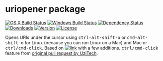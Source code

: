 # uriopener package
[![OS X Build Status](https://img.shields.io/travis/dhinakg/uriopener.svg?maxAge=1&style=flat-square)](https://travis-ci.org/dhinakg/uriopener) [![Windows Build Status](https://img.shields.io/appveyor/ci/dhinakg/uriopener.svg?maxAge=1&style=flat-square)](https://ci.appveyor.com/project/dhinakg/uriopener/branch/master) [![Dependency Status](https://img.shields.io/david/dhinakg/uriopener.svg?maxAge=1&style=flat-square)](https://david-dm.org/dhinakg/uriopener) [![Downloads](https://img.shields.io/apm/dm/uriopener.svg?maxAge=1&style=flat-square)](https://atom.io/packages/uriopener) [![Version](https://img.shields.io/apm/v/uriopener.svg?maxAge=1&style=flat-square)](https://atom.io/packages/uriopener) [![License](https://img.shields.io/apm/l/uriopener.svg?maxAge=1&style=flat-square)](https://atom.io/packages/uriopener)

Opens URIs under the cursor using <kbd>ctrl-alt-shift-o</kbd> or <kbd>cmd-alt-shift-o</kbd> for Linux (because you can run Linux on a Mac) and Mac or <kbd>ctrl/cmd-click</kbd>.
Based on [![link](https://img.shields.io/badge/package-link-blue.svg?style=flat-square)](https://atom.io/packages/link) with a few additions.
<kbd>ctrl/cmd-click</kbd> feature from [original pull request by UziTech](https://github.com/atom/link/pull/15/commits/ff578558531a3f8a04ba8cd3dd1b89b15a2a5c9d "view pull request").
